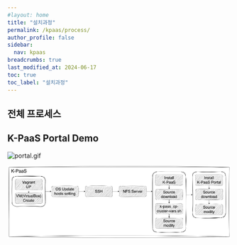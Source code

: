 ```yaml
---
#layout: home
title: "설치과정"
permalink: /kpaas/process/
author_profile: false
sidebar:
  nav: kpaas
breadcrumbs: true
last_modified_at: 2024-06-17
toc: true
toc_label: "설치과정"
---
```


## 전체 프로세스

## K-PaaS Portal Demo
![portal.gif](/assets/images/kpaas/portal.gif)

![process.png](/assets/images/kpaas/process.png)
